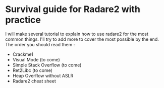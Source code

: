 # Survival guide for Radare2 with practice
I will make several tutorial to explain how to use radare2 for the most common things. I'll try to add more to cover the most possible by the end.\
The order you should read them :
- Crackme1
- Visual Mode (to come)
- Simple Stack Overflow (to come)
- Ret2Libc (to come)
- Heap Overflow without ASLR
- Radare2 cheat sheet
